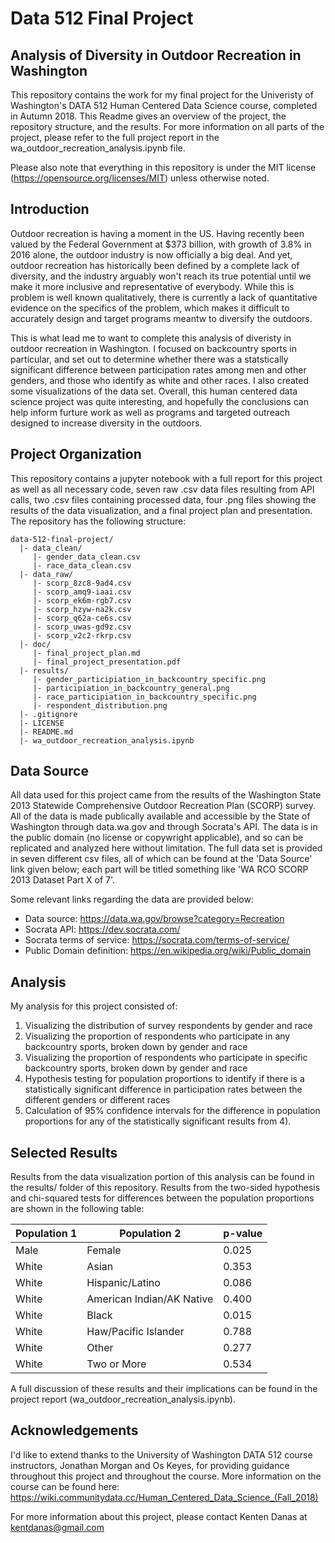 # Data 512 Final Project
## Analysis of Diversity in Outdoor Recreation in Washington
This repository contains the work for my final project for the Univeristy of Washington's DATA 512 Human Centered Data Science course, completed in Autumn 2018. This Readme gives an overview of the project, the repository structure, and the results. For more information on all parts of the project, please refer to the full project report in the wa_outdoor_recreation_analysis.ipynb file.

Please also note that everything in this repository is under the MIT license (https://opensource.org/licenses/MIT) unless otherwise noted.

## Introduction
Outdoor recreation is having a moment in the US. Having recently been valued by the Federal Government at $373 billion, with growth of 3.8% in 2016 alone, the outdoor industry is now officially a big deal. And yet, outdoor recreation has historically been defined by a complete lack of diversity, and the industry arguably won't reach its true potential until we make it more inclusive and representative of everybody. While this is problem is well known qualitatively, there is currently a lack of quantitative evidence on the specifics of the problem, which makes it difficult to accurately design and target programs meantw to diversify the outdoors.

This is what lead me to want to complete this analysis of diveristy in outdoor recreation in Washington. I focused on backcountry sports in particular, and set out to determine whether there was a statstically significant difference between participation rates among men and other genders, and those who identify as white and other races. I also created some visualizations of the data set. Overall, this human centered data science project was quite interesting, and hopefully the conclusions can help inform furture work as well as programs and targeted outreach designed to increase diversity in the outdoors.

## Project Organization
This repository contains a jupyter notebook with a full report for this project as well as all necessary code, seven raw .csv data files resulting from API calls, two .csv files containing processed data, four .png files showing the results of the data visualization, and a final project plan and presentation. The repository has the following structure:

```
data-512-final-project/
  |- data_clean/
     |- gender_data_clean.csv
     |- race_data_clean.csv
  |- data_raw/
     |- scorp_8zc8-9ad4.csv
     |- scorp_amq9-iaai.csv
     |- scorp_ek6m-rgb7.csv
     |- scorp_hzyw-na2k.csv
     |- scorp_q62a-ce6s.csv
     |- scorp_uwas-gd9z.csv
     |- scorp_v2c2-rkrp.csv
  |- doc/
     |- final_project_plan.md
     |- final_project_presentation.pdf
  |- results/
     |- gender_participiation_in_backcountry_specific.png
     |- participiation_in_backcountry_general.png
     |- race_participiation_in_backcountry_specific.png
     |- respondent_distribution.png
  |- .gitignore
  |- LICENSE
  |- README.md
  |- wa_outdoor_recreation_analysis.ipynb
```

## Data Source
All data used for this project came from the results of the Washington State 2013 Statewide Comprehensive Outdoor Recreation Plan (SCORP) survey. All of the data is made publically available and accessible by the State of Washington through data.wa.gov and through Socrata's API. The data is in the public domain (no license or copywright applicable), and so can be replicated and analyzed here without limitation. The full data set is provided in seven different csv files, all of which can be found at the 'Data Source' link given below; each part will be titled something like 'WA RCO SCORP 2013 Dataset Part X of 7'. 

Some relevant links regarding the data are provided below:

 - Data source: https://data.wa.gov/browse?category=Recreation
 - Socrata API: https://dev.socrata.com/
 - Socrata terms of service: https://socrata.com/terms-of-service/
 - Public Domain definition: https://en.wikipedia.org/wiki/Public_domain

## Analysis
My analysis for this project consisted of:

 1. Visualizing the distribution of survey respondents by gender and race
 2. Visualizing the proportion of respondents who participate in any backcountry sports, broken down by gender and race
 3. Visualizing the proportion of respondents who participate in specific backcountry sports, broken down by gender and race
 4. Hypothesis testing for population proportions to identify if there is a statistically significant difference in participation rates between the different genders or different races
 5. Calculation of 95% confidence intervals for the difference in population proportions for any of the statistically significant results from 4).

## Selected Results
Results from the data visualization portion of this analysis can be found in the results/ folder of this repository. Results from the two-sided hypothesis and chi-squared tests for differences between the population proportions are shown in the following table:

| Population 1 | Population 2 | p-value | 
|--------------|--------------|---------|
|Male|Female| 0.025|
|White|Asian| 0.353|
|White|Hispanic/Latino| 0.086|
|White|American Indian/AK Native| 0.400|
|White|Black| 0.015|
|White|Haw/Pacific Islander| 0.788|
|White|Other| 0.277|
|White|Two or More| 0.534|

A full discussion of these results and their implications can be found in the project report (wa_outdoor_recreation_analysis.ipynb).

## Acknowledgements
I'd like to extend thanks to the University of Washington DATA 512 course instructors, Jonathan Morgan and Os Keyes, for providing guidance throughout this project and throughout the course. More information on the course can be found here: https://wiki.communitydata.cc/Human_Centered_Data_Science_(Fall_2018)

For more information about this project, please contact Kenten Danas at kentdanas@gmail.com
